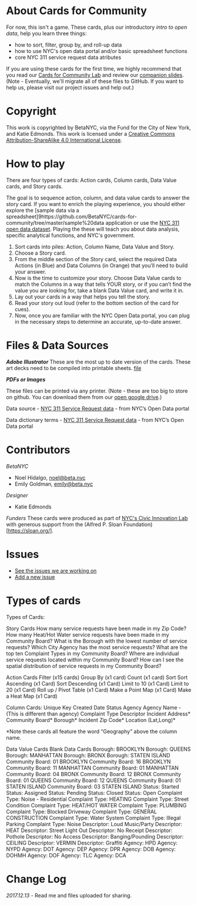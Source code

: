 # About Cards for Community

For now, this isn't a game. These cards, plus our introductory _intro to open data_, help you learn three things: 
 - how to sort, filter, group by, and roll-up data
 - how to use NYC's open data portal and/or basic spreadsheet functions
 - core NYC 311 service request data atributes
 
If you are using these cards for the first time, we highly recommend that you read our [Cards for Community Lab](http://bit.ly/opendata_offline) and review our [companion slides](http://bit.ly/2iotbQ9 ). (Note - Eventually, we'll migrate all of these files to GitHub. If you want to help us, please visit our project issues and help out.)
 
 # Copyright
This work is copyrighted by BetaNYC, via the Fund for the City of New York, and Katie Edmonds. This work is licensed under a [Creative Commons Attribution-ShareAlike 4.0 International License](https://creativecommons.org/licenses/by-sa/4.0/).

# How to play

There are four types of cards: Action cards, Column cards, Data Value cards, and Story cards. 

The goal is to sequence action, column, and data value cards to answer the story card. If you want to enrich the playing experience, you should either explore the [sample data via a spreadsheet]9https://github.com/BetaNYC/cards-for-community/tree/master/sample%20data application or use the [NYC 311 open data dataset](https://data.cityofnewyork.us/Social-Services/311-Service-Requests-from-2010-to-Present/erm2-nwe9/data). Playing the these will teach you about data analysis, specific analytical functions, and NYC's government.

1. Sort cards into piles: Action, Column Name, Data Value and Story. 
1. Choose a Story card.
1. From the middle section of the Story card, select the required Data Actions (in Blue) and Data Columns (in Orange) that you’ll need to build your answer.
1. Now is the time to customize your story. Choose Data Value cards to match the Columns in a way that tells YOUR story, or if you can’t find the value you are looking for, take a blank Data Value card, and write it in.
1. Lay out your cards in a way that helps you tell the story.
1. Read your story out loud (refer to the bottom section of the card for cues).
1. Now, once you are familiar with the NYC Open Data portal, you can plug in the necessary steps to determine an accurate, up-to-date answer.

# Files & Data Sources

***Adobe Illustrator***
These are the most up to date version of the cards. These art decks need to be compiled into printable sheets. [file](https://github.com/BetaNYC/cards-for-community/tree/master/cards/Adobe%20Illustrator)

***PDFs or Images***

These files can be printed via any printer. (Note - these are too big to store on github. You can download them from our [open google drive](https://drive.google.com/open?id=0B98QOZfGax93RUlLNjloYS1Tb3c).)

Data source - [NYC 311 Service Request data](https://data.cityofnewyork.us/Social-Services/311-Service-Requests-from-2010-to-Present/erm2-nwe9/data) - from NYC’s Open Data portal

Data dictionary terms - [NYC 311 Service Request data](https://data.cityofnewyork.us/api/views/erm2-nwe9/files/1c02701c-39b4-4365-837b-36f785eb33db?download=true&filename=311%20SR%20Data%20Dictionary.xlsx) - from NYC’s Open Data portal

# Contributors

*BetaNYC*
 * Noel Hidalgo, noel@beta.nyc
 * Emily Goldman, emily@beta.nyc

*Designer*
 * Katie Edmonds
 
*Funders*
These cards were produced as part of [NYC's Civic Innovation Lab](https://beta.nyc/programs/civic-innovation-lab/) with generous support from the (Alfred P. Sloan Foundation)[https://sloan.org/].

# Issues
 * [See the issues we are working on](https://github.com/BetaNYC/cards-for-community/issues)
 * [Add a new issue](https://github.com/BetaNYC/cards-for-community/issues/new)


# Types of cards
Types of Cards:

Story Cards
How many service requests have been made in my Zip Code?
How many Heat/Hot Water service requests have been made in my Community Board?
What is the Borough with the lowest number of service requests?
Which City Agency has the most service requests?
What are the top ten Complaint Types in my Community Board?
Where are individual service requests located within my Community Board?
How can I see the spatial distribution of service requests in my Community Board?

Action Cards 
Filter (x15 cards)
Group By (x1 card)
Count (x1 card)
Sort
Sort Ascending (x1 Card)
Sort Descending  (x1 Card)
Limit to 10 (x1 Card)
Limit to 20 (x1 Card)
Roll up / Pivot Table (x1 Card)
Make a Point Map (x1 Card)
Make a Heat Map (x1 Card)

Column Cards:
Unique Key
Created Date
Status
Agency
Agency Name - (This is different than agency)
Complaint Type
Descriptor 
Incident Address*
Community Board*
Borough* 
Incident Zip Code*
Location (Lat,Long)*

*Note these cards all feature the word “Geography” above the column name.

Data Value Cards
Blank Data Cards
Borough: BROOKLYN
Borough: QUEENS
Borough: MANHATTAN
Borough: BRONX
Borough: STATEN ISLAND
Community Board: 01 BROOKLYN
Community Board: 16 BROOKLYN
Community Board: 11 MANHATTAN
Community Board: 01 MANHATTAN
Community Board: 04 BRONX
Community Board: 12 BRONX
Community Board: 01 QUEENS
Community Board: 12 QUEENS
Community Board: 01 STATEN ISLAND
Community Board: 03 STATEN ISLAND
Status: Started
Status: Assigned
Status: Pending
Status: Closed
Status: Open
Complaint Type: Noise - Residential
Complaint Type: HEATING
Complaint Type: Street Condition
Complaint Type: HEAT/HOT WATER
Complaint Type: PLUMBING
Complaint Type: Blocked Driveway
Complaint Type: GENERAL CONSTRUCTION
Complaint Type: Water System
Complaint Type: Illegal Parking
Complaint Type: Noise
Descriptor: Loud Music/Party
Descriptor: HEAT
Descriptor: Street Light Out
Descriptor: No Receipt
Descriptor: Pothole
Descriptor: No Access
Descriptor: Banging/Pounding
Descriptor: CEILING
Descriptor: VERMIN
Descriptor: Graffiti
Agency: HPD
Agency: NYPD
Agency: DOT
Agency: DEP
Agency: DPR
Agency: DOB
Agency: DOHMH
Agency: DOF
Agency: TLC
Agency: DCA



# Change Log
 *2017.12.13* - Read me and files uploaded for sharing.
